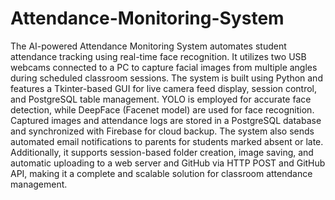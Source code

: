 # Attendance-Monitoring-System
The AI-powered Attendance Monitoring System automates student attendance tracking using real-time face recognition. It utilizes two USB webcams connected to a PC to capture facial images from multiple angles during scheduled classroom sessions. The system is built using Python and features a Tkinter-based GUI for live camera feed display, session control, and PostgreSQL table management. YOLO is employed for accurate face detection, while DeepFace (Facenet model) are used for face recognition. Captured images and attendance logs are stored in a PostgreSQL database and synchronized with Firebase for cloud backup. The system also sends automated email notifications to parents for students marked absent or late. Additionally, it supports session-based folder creation, image saving, and automatic uploading to a web server and GitHub via HTTP POST and GitHub API, making it a complete and scalable solution for classroom attendance management.
